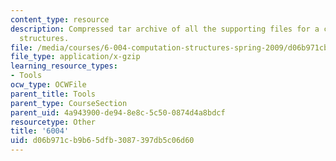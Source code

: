 ```yaml
---
content_type: resource
description: Compressed tar archive of all the supporting files for a course on computation
  structures.
file: /media/courses/6-004-computation-structures-spring-2009/d06b971cb9b65dfb3087397db5c06d60_6004.tgz
file_type: application/x-gzip
learning_resource_types:
- Tools
ocw_type: OCWFile
parent_title: Tools
parent_type: CourseSection
parent_uid: 4a943900-de94-8e8c-5c50-0874d4a8bdcf
resourcetype: Other
title: '6004'
uid: d06b971c-b9b6-5dfb-3087-397db5c06d60
---
```


